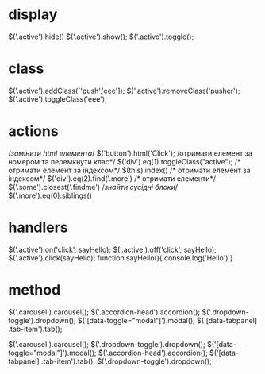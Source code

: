 # display

$('.active').hide()
$('.active').show();
$('.active').toggle();

# class

$('.active').addClass(['push','eee']);
$('.active').removeClass('pusher');
$('.active').toggleClass('eee');

# actions
/_замінити html елемента_/
$('button').html('Click');
/отримати елемент за номером та перемкнути клас*/
 $('div').eq(1).toggleClass("active");
/* отримати елемент за індексом*/
$(this).index()
/* отримати елемент за індексом*/
$('div').eq(2).find('.more')
/* отримати елементи*/
$('.some').closest('.findme')
/*знайти сусідні блоки*/
$('.more').eq(0).siblings()

# handlers
$('.active').on('click', sayHello);
$('.active').off('click', sayHello);
$('.active').click(sayHello);
function sayHello(){
console.log('Hello')
} 

# method
$('.carousel').carousel();
$('.accordion-head').accordion();
$('.dropdown-toggle').dropdown();
$('[data-toggle="modal"]').modal();
$('[data-tabpanel] .tab-item').tab();



              

$('.carousel').carousel();
$('.dropdown-toggle').dropdown();
$('[data-toggle="modal"]').modal();
$('.accordion-head').accordion();
$('[data-tabpanel] .tab-item').tab();
$('.dropdown-toggle').dropdown();